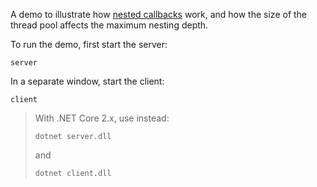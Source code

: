 A demo to illustrate how [nested callbacks][1] work, and how the size of
the thread pool affects the maximum nesting depth.

To run the demo, first start the server:
```
server
```
In a separate window, start the client:
```
client
```

> With .NET Core 2.x, use instead:
> ```
> dotnet server.dll
> ```
> and
> ```
> dotnet client.dll
> ```

[1]: https://doc.zeroc.com/ice/4.0/client-server-features/the-ice-threading-model/nested-invocations
